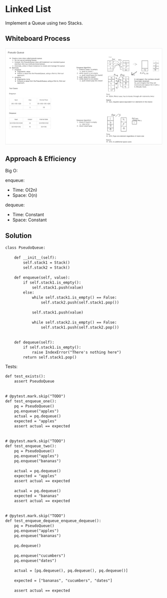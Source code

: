 # Linked List
<!-- Description of the challenge -->
Implement a Queue using two Stacks.

## Whiteboard Process
<!-- Embedded whiteboard image -->
![Stack and Queue Whiteboard](./pseudo_queue.png)

## Approach & Efficiency
<!-- What approach did you take? Why? What is the Big O space/time for this approach? -->

Big O:

enqueue:

- Time: O(2n)
- Space: O(n)

dequeue:

- Time: Constant
- Space: Constant


## Solution
<!-- Show how to run your code, and examples of it in action -->
```
class PseudoQueue:
    
    def __init__(self):
        self.stack1 = Stack()
        self.stack2 = Stack()

    def enqueue(self, value):
        if self.stack1.is_empty():
            self.stack1.push(value)
        else:
            while self.stack1.is_empty() == False:
                self.stack2.push(self.stack1.pop())

            self.stack1.push(value)

            while self.stack2.is_empty() == False:
                self.stack1.push(self.stack2.pop())


    def dequeue(self):
        if self.stack1.is_empty():
            raise IndexError("There's nothing here")
        return self.stack1.pop()

```
Tests:
```
def test_exists():
    assert PseudoQueue


# @pytest.mark.skip("TODO")
def test_enqueue_one():
    pq = PseudoQueue()
    pq.enqueue("apples")
    actual = pq.dequeue()
    expected = "apples"
    assert actual == expected


# @pytest.mark.skip("TODO")
def test_enqueue_two():
    pq = PseudoQueue()
    pq.enqueue("apples")
    pq.enqueue("bananas")

    actual = pq.dequeue()
    expected = "apples"
    assert actual == expected

    actual = pq.dequeue()
    expected = "bananas"
    assert actual == expected


# @pytest.mark.skip("TODO")
def test_enqueue_dequeue_enqueue_dequeue():
    pq = PseudoQueue()
    pq.enqueue("apples")
    pq.enqueue("bananas")

    pq.dequeue()

    pq.enqueue("cucumbers")
    pq.enqueue("dates")

    actual = [pq.dequeue(), pq.dequeue(), pq.dequeue()]

    expected = ["bananas", "cucumbers", "dates"]

    assert actual == expected

```